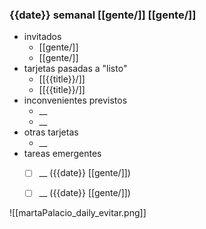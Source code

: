 
### {{date}} semanal [[gente/]] [[gente/]] 

- invitados
	- [[gente/]]
	- [[gente/]]
- tarjetas pasadas a "listo"
	- [[{{title}}/]]
	- [[{{title}}/]]
- inconvenientes previstos
	-  __
	-  __
- otras tarjetas
	- __
- tareas emergentes
	- [ ] __ ({{date}} [[gente/]])
	- [ ] __ ({{date}} [[gente/]])


![[martaPalacio_daily_evitar.png]]
